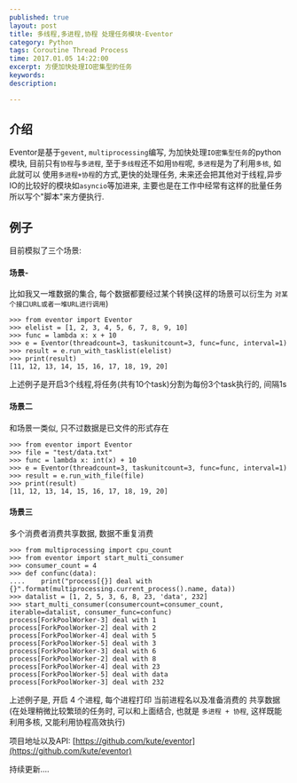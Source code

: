 ```yaml
---
published: true
layout: post
title: 多线程,多进程,协程 处理任务模块-Eventor
category: Python
tags: Coroutine Thread Process
time: 2017.01.05 14:22:00
excerpt: 方便加快处理IO密集型的任务
keywords: 
description: 

---
```


## 介绍

  Eventor是基于`gevent`, `multiprocessing`编写, 为加快处理`IO密集型任务`的python模块, 目前只有`协程`与`多进程`, 至于`多线程`还不如用`协程`呢, `多进程`是为了利用`多核`, 如此就可以
使用`多进程+协程`的方式,更快的处理任务, 未来还会把其他对于线程,异步IO的比较好的模块如`asyncio`等加进来, 主要也是在工作中经常有这样的批量任务所以写个"脚本"来方便执行.

## 例子

  目前模拟了三个场景:
  
#### 场景-

  比如我又一堆数据的集合, 每个数据都要经过某个转换(这样的场景可以衍生为 `对某个接口URL或者一堆URL进行调用`)
  
    >>> from eventor import Eventor
    >>> elelist = [1, 2, 3, 4, 5, 6, 7, 8, 9, 10]
    >>> func = lambda x: x + 10
    >>> e = Eventor(threadcount=3, taskunitcount=3, func=func, interval=1)
    >>> result = e.run_with_tasklist(elelist)
    >>> print(result)
    [11, 12, 13, 14, 15, 16, 17, 18, 19, 20]
    
  上述例子是开启3个线程,将任务(共有10个task)分割为每份3个task执行的, 间隔1s
  
#### 场景二

  和场景一类似, 只不过数据是已文件的形式存在
  
    >>> from eventor import Eventor
    >>> file = "test/data.txt"
    >>> func = lambda x: int(x) + 10
    >>> e = Eventor(threadcount=3, taskunitcount=3, func=func, interval=1)
    >>> result = e.run_with_file(file)
    >>> print(result)
    [11, 12, 13, 14, 15, 16, 17, 18, 19, 20]
    
#### 场景三

  多个消费者消费共享数据, 数据不重复消费
  
    >>> from multiprocessing import cpu_count
    >>> from eventor import start_multi_consumer
    >>> consumer_count = 4
    >>> def confunc(data):
    ....    print("process[{}] deal with {}".format(multiprocessing.current_process().name, data))
    >>> datalist = [1, 2, 5, 3, 6, 8, 23, 'data', 232]
    >>> start_multi_consumer(consumercount=consumer_count, iterable=datalist, consumer_func=confunc)
    process[ForkPoolWorker-3] deal with 1
    process[ForkPoolWorker-2] deal with 2
    process[ForkPoolWorker-4] deal with 5
    process[ForkPoolWorker-5] deal with 3
    process[ForkPoolWorker-3] deal with 6
    process[ForkPoolWorker-2] deal with 8
    process[ForkPoolWorker-4] deal with 23
    process[ForkPoolWorker-5] deal with data
    process[ForkPoolWorker-3] deal with 232
    
  上述例子是, 开启 4 个进程, 每个进程打印 当前进程名以及准备消费的 共享数据 (在处理稍微比较繁琐的任务时, 可以和上面结合, 也就是 `多进程 + 协程`, 这样既能利用多核, 又能利用协程高效执行)
  
项目地址以及API: [https://github.com/kute/eventor](https://github.com/kute/eventor)

持续更新....